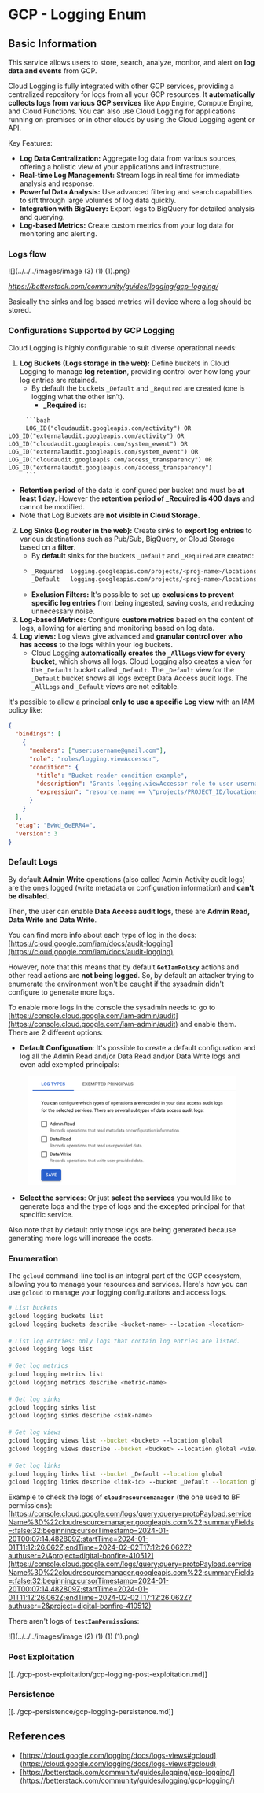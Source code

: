 # GCP - Logging Enum

## Basic Information

This service allows users to store, search, analyze, monitor, and alert on **log data and events** from GCP.

Cloud Logging is fully integrated with other GCP services, providing a centralized repository for logs from all your GCP resources. It **automatically collects logs from various GCP services** like App Engine, Compute Engine, and Cloud Functions. You can also use Cloud Logging for applications running on-premises or in other clouds by using the Cloud Logging agent or API.

Key Features:

- **Log Data Centralization:** Aggregate log data from various sources, offering a holistic view of your applications and infrastructure.
- **Real-time Log Management:** Stream logs in real time for immediate analysis and response.
- **Powerful Data Analysis:** Use advanced filtering and search capabilities to sift through large volumes of log data quickly.
- **Integration with BigQuery:** Export logs to BigQuery for detailed analysis and querying.
- **Log-based Metrics:** Create custom metrics from your log data for monitoring and alerting.

### Logs flow

![](../../../images/image (3) (1) (1).png)

*<https://betterstack.com/community/guides/logging/gcp-logging/>*

Basically the sinks and log based metrics will device where a log should be stored.

### Configurations Supported by GCP Logging

Cloud Logging is highly configurable to suit diverse operational needs:

1. **Log Buckets (Logs storage in the web):** Define buckets in Cloud Logging to manage **log retention**, providing control over how long your log entries are retained.
   - By default the buckets `_Default` and `_Required` are created (one is logging what the other isn’t).
     - **\_Required** is:

````
     ```bash
     LOG_ID("cloudaudit.googleapis.com/activity") OR LOG_ID("externalaudit.googleapis.com/activity") OR LOG_ID("cloudaudit.googleapis.com/system_event") OR LOG_ID("externalaudit.googleapis.com/system_event") OR LOG_ID("cloudaudit.googleapis.com/access_transparency") OR LOG_ID("externalaudit.googleapis.com/access_transparency")
     ```

````

- **Retention period** of the data is configured per bucket and must be **at least 1 day.** However the **retention period of \_Required is 400 days** and cannot be modified.
- Note that Log Buckets are **not visible in Cloud Storage.**

2. **Log Sinks (Log router in the web):** Create sinks to **export log entries** to various destinations such as Pub/Sub, BigQuery, or Cloud Storage based on a **filter**.
   - By **default** sinks for the buckets `_Default` and `_Required` are created:
   - ```bash
     _Required  logging.googleapis.com/projects/<proj-name>/locations/global/buckets/_Required  LOG_ID("cloudaudit.googleapis.com/activity") OR LOG_ID("externalaudit.googleapis.com/activity") OR LOG_ID("cloudaudit.googleapis.com/system_event") OR LOG_ID("externalaudit.googleapis.com/system_event") OR LOG_ID("cloudaudit.googleapis.com/access_transparency") OR LOG_ID("externalaudit.googleapis.com/access_transparency")
     _Default   logging.googleapis.com/projects/<proj-name>/locations/global/buckets/_Default   NOT LOG_ID("cloudaudit.googleapis.com/activity") AND NOT LOG_ID("externalaudit.googleapis.com/activity") AND NOT LOG_ID("cloudaudit.googleapis.com/system_event") AND NOT LOG_ID("externalaudit.googleapis.com/system_event") AND NOT LOG_ID("cloudaudit.googleapis.com/access_transparency") AND NOT LOG_ID("externalaudit.googleapis.com/access_transparency")
     ```
   - **Exclusion Filters:** It's possible to set up **exclusions to prevent specific log entries** from being ingested, saving costs, and reducing unnecessary noise.
3. **Log-based Metrics:** Configure **custom metrics** based on the content of logs, allowing for alerting and monitoring based on log data.
4. **Log views:** Log views give advanced and **granular control over who has access** to the logs within your log buckets.
   - Cloud Logging **automatically creates the `_AllLogs` view for every bucket**, which shows all logs. Cloud Logging also creates a view for the `_Default` bucket called `_Default`. The `_Default` view for the `_Default` bucket shows all logs except Data Access audit logs. The `_AllLogs` and `_Default` views are not editable.

It's possible to allow a principal **only to use a specific Log view** with an IAM policy like:

```json
{
  "bindings": [
    {
      "members": ["user:username@gmail.com"],
      "role": "roles/logging.viewAccessor",
      "condition": {
        "title": "Bucket reader condition example",
        "description": "Grants logging.viewAccessor role to user username@gmail.com for the VIEW_ID log view.",
        "expression": "resource.name == \"projects/PROJECT_ID/locations/LOCATION/buckets/BUCKET_NAME/views/VIEW_ID\""
      }
    }
  ],
  "etag": "BwWd_6eERR4=",
  "version": 3
}
```

### Default Logs

By default **Admin Write** operations (also called Admin Activity audit logs) are the ones logged (write metadata or configuration information) and **can't be disabled**.

Then, the user can enable **Data Access audit logs**, these are **Admin Read, Data Write and Data Write**.

You can find more info about each type of log in the docs: [https://cloud.google.com/iam/docs/audit-logging](https://cloud.google.com/iam/docs/audit-logging)

However, note that this means that by default **`GetIamPolicy`** actions and other read actions are **not being logged**. So, by default an attacker trying to enumerate the environment won't be caught if the sysadmin didn't configure to generate more logs.

To enable more logs in the console the sysadmin needs to go to [https://console.cloud.google.com/iam-admin/audit](https://console.cloud.google.com/iam-admin/audit) and enable them. There are 2 different options:

- **Default Configuration**: It's possible to create a default configuration and log all the Admin Read and/or Data Read and/or Data Write logs and even add exempted principals:

<figure><img src="../../../images/image (338).png" alt=""><figcaption></figcaption></figure>

- **Select the services**: Or just **select the services** you would like to generate logs and the type of logs and the excepted principal for that specific service.

Also note that by default only those logs are being generated because generating more logs will increase the costs.

### Enumeration

The `gcloud` command-line tool is an integral part of the GCP ecosystem, allowing you to manage your resources and services. Here's how you can use `gcloud` to manage your logging configurations and access logs.

```bash
# List buckets
gcloud logging buckets list
gcloud logging buckets describe <bucket-name> --location <location>

# List log entries: only logs that contain log entries are listed.
gcloud logging logs list

# Get log metrics
gcloud logging metrics list
gcloud logging metrics describe <metric-name>

# Get log sinks
gcloud logging sinks list
gcloud logging sinks describe <sink-name>

# Get log views
gcloud logging views list --bucket <bucket> --location global
gcloud logging views describe --bucket <bucket> --location global <view-id> # view-id is usually the same as the bucket name

# Get log links
gcloud logging links list --bucket _Default --location global
gcloud logging links describe <link-id> --bucket _Default --location global
```

Example to check the logs of **`cloudresourcemanager`** (the one used to BF permissions): [https://console.cloud.google.com/logs/query;query=protoPayload.serviceName%3D%22cloudresourcemanager.googleapis.com%22;summaryFields=:false:32:beginning;cursorTimestamp=2024-01-20T00:07:14.482809Z;startTime=2024-01-01T11:12:26.062Z;endTime=2024-02-02T17:12:26.062Z?authuser=2\&project=digital-bonfire-410512](https://console.cloud.google.com/logs/query;query=protoPayload.serviceName%3D%22cloudresourcemanager.googleapis.com%22;summaryFields=:false:32:beginning;cursorTimestamp=2024-01-20T00:07:14.482809Z;startTime=2024-01-01T11:12:26.062Z;endTime=2024-02-02T17:12:26.062Z?authuser=2&project=digital-bonfire-410512)

There aren't logs of **`testIamPermissions`**:

![](../../../images/image (2) (1) (1) (1).png)

### Post Exploitation

[[../gcp-post-exploitation/gcp-logging-post-exploitation.md]]

### Persistence

[[../gcp-persistence/gcp-logging-persistence.md]]

## References

- [https://cloud.google.com/logging/docs/logs-views#gcloud](https://cloud.google.com/logging/docs/logs-views#gcloud)
- [https://betterstack.com/community/guides/logging/gcp-logging/](https://betterstack.com/community/guides/logging/gcp-logging/)

